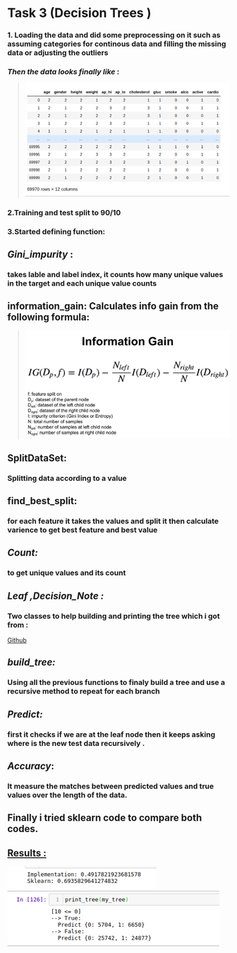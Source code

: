 # Task 3 (Decision Trees )
### 1. Loading the data and did some preprocessing on it such as assuming categories for continous data and filling the missing data or adjusting the outliers

### *Then the data looks finally like* :
 > ![alt text](1.png)
### 2.Training and test split to 90/10 
### 3.Started defining function:
## *Gini_impurity* :
### takes lable and label index, it counts how many unique values in the target and each unique value counts
## information_gain: Calculates info gain from the following formula:
> ![alt text](2.png)

## SplitDataSet:
### Splitting data according to a value
## find_best_split:
### for each feature it takes the values and split it then calculate varience to get best feature and best value 
## *Count:*
### to get unique values and its count
## *Leaf ,Decision_Note :*
### Two classes to help building and printing the tree which i got from :

[Github](https://github.com/random-forests/tutorials/blob/master/decision_tree.ipynb)

## *build_tree:*
### Using all the previous functions to finaly build a tree and use a recursive method to repeat for each branch
## *Predict:*
### first it checks if we are at the leaf node then it keeps asking where is the new test data recursively .
## *Accuracy*:
### It measure the matches between predicted values and true values over the length of the data.

## Finally i tried sklearn code to compare both codes.

## <u>Results : <u>

![alt text](3.png) <br>
![alt text](4.png)

